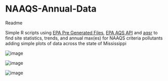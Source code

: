 # NAAQS-Annual-Data

Readme

Simple R scripts using [EPA Pre Generated Files](https://aqs.epa.gov/aqsweb/airdata/download_files.html), [EPA AQS API](https://aqs.epa.gov/aqsweb/documents/data_api.html) and [aqsr](https://github.com/jpkeller/aqsr) to find site statistics, trends, and annual max(es) for NAAQS criteria pollutants adding simple plots of data across the state of Mississippi

![image](https://user-images.githubusercontent.com/80535587/168844032-22eafc2b-3e3c-4d49-ba1b-751b853169d3.png)

![image](https://user-images.githubusercontent.com/80535587/168845556-ccadee92-fc17-4d80-9949-440061917a68.png)

![image](https://user-images.githubusercontent.com/80535587/168860188-37327491-5dd2-4ce9-81dc-f2fffa677d6b.png)

